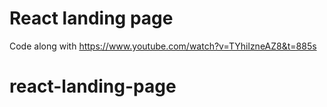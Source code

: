 # React landing page

Code along with <https://www.youtube.com/watch?v=TYhilzneAZ8&t=885s>
# react-landing-page
